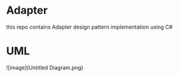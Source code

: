 # Adapter
this repo contains Adapter design pattern implementation using C#

# UML

![image](Untitled Diagram.png)
